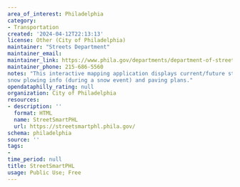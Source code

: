 ```yaml
---
area_of_interest: Philadelphia
category:
- Transportation
created: '2024-04-12T22:13:13'
license: Other (City of Philadelphia)
maintainer: "Streets Department"
maintainer_email: 
maintainer_link: https://www.phila.gov/departments/department-of-streets/
maintainer_phone: 215-686-5560
notes: "This interactive mapping application displays current/future street closures, trash/recycling days, street sweeping plans,
snow plowing info (during a snow event) and paving plans."
opendataphilly_rating: null
organization: City of Philadelphia
resources:
- description: ''
  format: HTML
  name: StreetSmartPHL
  url: https://streetsmartphl.phila.gov/
schema: philadelphia
source: ''
tags:
- 
time_period: null
title: StreetSmartPHL
usage: Public Use; Free
---
```


